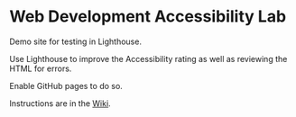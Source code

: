 # Web Development Accessibility Lab

Demo site for testing in Lighthouse.

Use Lighthouse to improve the Accessibility rating as well as reviewing the HTML for errors.

Enable GitHub pages to do so.

Instructions are in the [Wiki](wiki/01.-A11Y-and-Lighthouse).
